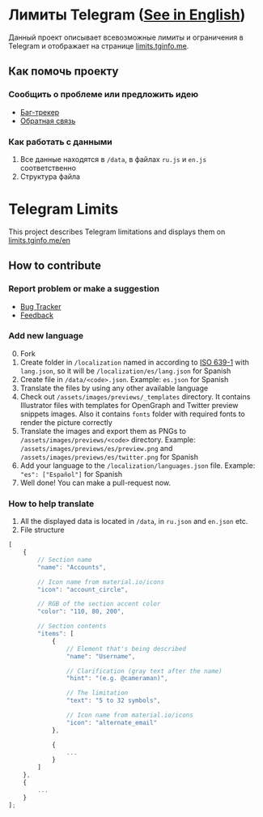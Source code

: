 # Лимиты Telegram ([See in English](#telegram-limits))
Данный проект описывает всевозможные лимиты и ограничения в Telegram и отображает на странице [limits.tginfo.me](https://limits.tginfo.me).

## Как помочь проекту
### Сообщить о проблеме или предложить идею
- [Баг-трекер](https://github.com/tginfo/Telegram-Limits/issues/new)
- [Обратная связь](https://t.me/infowritebot) 

### Как работать с данными
1. Все данные находятся в `/data`, в файлах `ru.js` и `en.js` соответственно
2. Структура файла

# Telegram Limits
This project describes Telegram limitations and displays them on [limits.tginfo.me/en](https://limits.tginfo.me/en)

## How to contribute
### Report problem or make a suggestion
- [Bug Tracker](https://github.com/tginfo/Telegram-Limits/issues/new)
- [Feedback](https://t.me/infowritebot) 

### Add new language
0. Fork
1. Create folder in `/localization` named in according to [ISO 639-1](https://en.wikipedia.org/wiki/List_of_ISO_639-1_codes) 
with `lang.json`, so it will be `/localization/es/lang.json` for Spanish
2. Create file in `/data/<code>.json`. Example: `es.json` for Spanish
3. Translate the files by using any other available language
4. Check out `/assets/images/previews/_templates` directory. It contains Illustrator files with templates for
OpenGraph and Twitter preview snippets images. Also it contains `fonts` folder with required fonts to render
the picture correctly
5. Translate the images and export them as PNGs to `/assets/images/previews/<code>` directory. 
Example: `/assets/images/previews/es/preview.png` and `/assets/images/previews/es/twitter.png` for Spanish
6. Add your language to the `/localization/languages.json` file. Example: `"es": ["Español"]` for Spanish
7. Well done! You can make a pull-request now.

### How to help translate
1. All the displayed data is located in `/data`, in `ru.json` and `en.json` etc.
2. File structure
```javascript
[
    {
        // Section name
        "name": "Accounts",

        // Icon name from material.io/icons
        "icon": "account_circle",

        // RGB of the section accent color
        "color": "110, 80, 200",

        // Section contents
        "items": [
            {
                // Element that's being described
                "name": "Username",

                // Clarification (gray text after the name)
                "hint": "(e.g. @cameraman)",

                // The limitation
                "text": "5 to 32 symbols",

                // Icon name from material.io/icons
                "icon": "alternate_email"
            },

            {
                ...
            }
        ]
    },
    {
        ...
    }
];
```
